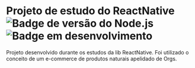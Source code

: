 # Projeto de estudo do ReactNative<br>![Badge de versão do Node.js](https://img.shields.io/badge/node.js-v14.17.2-orange) ![Badge em desenvolvimento](https://img.shields.io/badge/status-em%20desenvolvimento-green)
Projeto desenvolvido durante os estudos da lib ReactNative. Foi utilizado o conceito de um e-commerce de produtos naturais apelidado de Orgs.